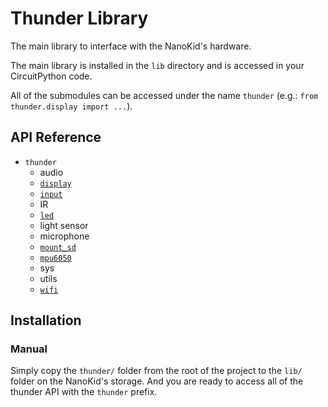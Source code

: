 # Thunder Library
The main library to interface with the NanoKid's hardware.

The main library is installed in the `lib` directory and is accessed in your CircuitPython code.

All of the submodules can be accessed under the name `thunder` (e.g.: `from thunder.display import ...`).

## API Reference
- `thunder`
  - audio
  - [`display`](./display.md)
  - [`input`](./input.md)
  - IR
  - [`led`](./led.md)
  - light sensor
  - microphone
  - [`mount_sd`](./mount_sd.md)
  - [`mpu6050`](./mpu6050.md)
  - sys
  - utils
  - [`wifi`](./wifi.md)

## Installation
### Manual
Simply copy the `thunder/` folder from the root of the project to the `lib/` folder on the NanoKid's storage. And you are ready to access all of the thunder API with the `thunder` prefix.